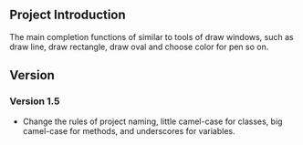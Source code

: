 ## Project Introduction

The main completion  functions of similar to tools of draw windows, such as draw line, draw 
rectangle, draw oval and choose color for pen so on.

## Version

### Version 1.5
- Change the rules of project naming, little camel-case for classes, big camel-case for methods, 
and underscores for variables.
